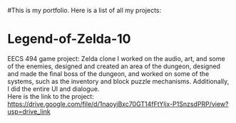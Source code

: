 #This is my portfolio. Here is a list of all my projects:

# Legend-of-Zelda-10
EECS 494 game project: Zelda clone
I worked on the audio, art, and some of the enemies, designed and created an area of the dungeon, designed and made the final boss of the dungeon, and worked on some of the systems, such as the inventory and block puzzle mechanisms. Additionally, I did the entire UI and dialogue.  
Here is the link to the project: https://drive.google.com/file/d/1naoyjBxc70GT14fFtYljx-P1SnzsdPRP/view?usp=drive_link 


